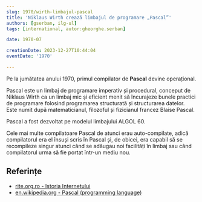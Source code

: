 ```yaml
---
slug: 1970/wirth-limbajul-pascal
title: 'Niklaus Wirth crează limbajul de programare „Pascal”'
authors: [gserban, ilg-ul]
tags: [international, autor:gheorghe.serban]

date: 1970-07

creationDate: 2023-12-27T10:44:04
eventDate: '1970'

---
```


Pe la jumătatea anului 1970, primul compilator de **Pascal**
devine operațional.

<!-- truncate -->

Pascal este un limbaj de programare imperativ și procedural, conceput de
Niklaus Wirth ca un limbaj mic și eficient menit să încurajeze bunele
practici de programare folosind programarea structurată și structurarea
datelor. Este numit după matematicianul, filozoful și fizicianul francez
Blaise Pascal.

Pascal a fost dezvoltat pe modelul limbajului ALGOL 60.

Cele mai multe compilatoare Pascal de atunci erau auto-compilate,
adică compilatorul era el însuși scris în Pascal și, de obicei, era
capabil să se recompileze singur atunci când se adăugau noi facilități
în limbaj sau când compilatorul urma să fie portat într-un mediu nou.

## Referințe

- [rite.org.ro - Istoria Internetului](https://rite.org.ro/istoria-internetului/)
- [en.wikipedia.org - Pascal (programming language)](https://en.wikipedia.org/wiki/Pascal_(programming_language))
